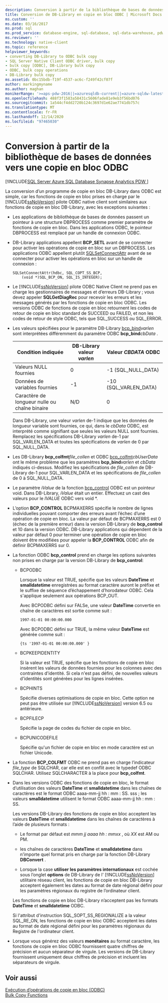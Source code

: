 ```yaml
---
description: Conversion à partir de la bibliothèque de bases de données vers une copie en bloc ODBC
title: Conversion de DB-Library en copie en bloc ODBC | Microsoft Docs
ms.custom: ''
ms.date: 03/16/2017
ms.prod: sql
ms.prod_service: database-engine, sql-database, sql-data-warehouse, pdw
ms.reviewer: ''
ms.technology: native-client
ms.topic: reference
helpviewer_keywords:
- converting DB-Library to ODBC bulk copy
- SQL Server Native Client ODBC driver, bulk copy
- bulk copy [ODBC], DB-Library bulk copy
- ODBC, bulk copy operations
- DB-Library bulk copy
ms.assetid: 0bc15bdb-f19f-4537-ac6c-f249f42cf07f
author: markingmyname
ms.author: maghan
monikerRange: '>=aps-pdw-2016||=azuresqldb-current||=azure-sqldw-latest||>=sql-server-2016||>=sql-server-linux-2017||=azuresqldb-mi-current'
ms.openlocfilehash: 488f3f1583a58431c5606fade81e9eb3f56bd076
ms.sourcegitcommit: 1a544cf4dd2720b124c3697d1e62ae7741db757c
ms.translationtype: MT
ms.contentlocale: fr-FR
ms.lasthandoff: 12/14/2020
ms.locfileid: "97465030"
---
```

# <a name="converting-from-db-library-to-odbc-bulk-copy"></a>Conversion à partir de la bibliothèque de bases de données vers une copie en bloc ODBC
[!INCLUDE[SQL Server Azure SQL Database Synapse Analytics PDW ](../../includes/applies-to-version/sql-asdb-asdbmi-asa-pdw.md)]

  La conversion d’un programme de copie en bloc DB-Library dans ODBC est simple, car les fonctions de copie en bloc prises en charge par le [!INCLUDE[ssNoVersion](../../includes/ssnoversion-md.md)] pilote ODBC native client sont similaires aux fonctions de copie en bloc DB-Library, avec les exceptions suivantes :  
  
-   Les applications de bibliothèque de bases de données passent un pointeur à une structure DBPROCESS comme premier paramètre de fonctions de copie en bloc. Dans les applications ODBC, le pointeur DBPROCESS est remplacé par un handle de connexion ODBC.  
  
-   DB-Library applications appellent **BCP_SETL** avant de se connecter pour activer les opérations de copie en bloc sur un DBPROCESS. Les applications ODBC appellent plutôt [SQLSetConnectAttr](../../relational-databases/native-client-odbc-api/sqlsetconnectattr.md) avant de se connecter pour activer les opérations en bloc sur un handle de connexion :  
  
    ```  
    SQLSetConnectAttr(hdbc, SQL_COPT_SS_BCP,  
        (void *)SQL_BCP_ON, SQL_IS_INTEGER);  
    ```  
  
-   Le [!INCLUDE[ssNoVersion](../../includes/ssnoversion-md.md)] pilote ODBC Native Client ne prend pas en charge les gestionnaires de messages et d’erreurs DB-Library ; vous devez appeler **SQLGetDiagRec** pour recevoir les erreurs et les messages générés par les fonctions de copie en bloc ODBC. Les versions ODBC de fonctions de copie en bloc retournent les codes de retour de copie en bloc standard de SUCCEED ou FAILED, et non les codes de retour de style ODBC, tels que SQL_SUCCESS ou SQL_ERROR.  
  
-   Les valeurs spécifiées pour le paramètre DB-Library [bcp_bind](../../relational-databases/native-client-odbc-extensions-bulk-copy-functions/bcp-bind.md)*varlen* sont interprétées différemment du paramètre ODBC **bcp_bind**_cbData_ .  
  
    |Condition indiquée|DB-Library valeur *varlen*|Valeur *CBDATA* ODBC|  
    |-------------------------|--------------------------------|-------------------------|  
    |Valeurs NULL fournies|0|-1 (SQL_NULL_DATA)|  
    |Données de variables fournies|-1|-10 (SQL_VARLEN_DATA)|  
    |Caractère de longueur nulle ou chaîne binaire|N/D|0|  
  
     Dans DB-Library, une valeur *varlen* de-1 indique que les données de longueur variable sont fournies, ce qui, dans le *cbData* ODBC, est interprété comme signifiant que seules les valeurs NULL sont fournies. Remplacez les spécifications DB-Library *varlen* de-1 par SQL_VARLEN_DATA et toutes les spécifications de *varlen* de 0 par SQL_NULL_DATA.  
  
-   Les DB-Library **bcp_colfmt**_file_collen_ et ODBC [bcp_colfmt](../../relational-databases/native-client-odbc-extensions-bulk-copy-functions/bcp-colfmt.md)*cbUserData* ont le même problème que les paramètres **bcp_bind**_varlen_ et *cbData* indiqués ci-dessus. Modifiez les spécifications de *file_collen* de DB-Library de-1 pour SQL_VARLEN_DATA et les spécifications de *file_collen* de 0 à SQL_NULL_DATA.  
  
-   Le paramètre *iValue* de la fonction [bcp_control](../../relational-databases/native-client-odbc-extensions-bulk-copy-functions/bcp-control.md) ODBC est un pointeur void. Dans DB-Library, *iValue* était un entier. Effectuez un cast des valeurs pour le *IVALUE* ODBC vers void *.  
  
-   L’option **BCP_CONTROL** BCPMAXERRS spécifie le nombre de lignes individuelles pouvant comporter des erreurs avant l’échec d’une opération de copie en bloc. La valeur par défaut de BCPMAXERRS est 0 (échec de la première erreur) dans la version DB-Library de **bcp_control** et 10 dans la version ODBC. DB-Library applications qui dépendent de la valeur par défaut 0 pour terminer une opération de copie en bloc doivent être modifiées pour appeler la **BCP_CONTROL** ODBC afin de définir BCPMAXERRS sur 0.  
  
-   La fonction ODBC **bcp_control** prend en charge les options suivantes non prises en charge par la version DB-Library de **bcp_control**:  
  
    -   BCPODBC  
  
         Lorsque la valeur est TRUE, spécifie que les valeurs **DateTime** et **smalldatetime** enregistrées au format caractère auront le préfixe et le suffixe de séquence d’échappement d’horodateur ODBC. Cela s'applique seulement aux opérations BCP_OUT.  
  
         Avec BCPODBC défini sur FALSe, une valeur **DateTime** convertie en chaîne de caractères est sortie comme suit :  
  
        ```  
        1997-01-01 00:00:00.000  
        ```  
  
         Avec BCPODBC défini sur TRUE, la même valeur **DateTime** est générée comme suit :  
  
        ```  
        {ts '1997-01-01 00:00:00.000' }  
        ```  
  
    -   BCPKEEPIDENTITY  
  
         Si la valeur est TRUE, spécifie que les fonctions de copie en bloc insèrent les valeurs de données fournies pour les colonnes avec des contraintes d'identité. Si cela n'est pas défini, de nouvelles valeurs d'identités sont générées pour les lignes insérées.  
  
    -   BCPHINTS  
  
         Spécifie diverses optimisations de copie en bloc. Cette option ne peut pas être utilisée sur [!INCLUDE[ssNoVersion](../../includes/ssnoversion-md.md)] version 6.5 ou antérieure.  
  
    -   BCPFILECP  
  
         Spécifie la page de codes du fichier de copie en bloc.  
  
    -   BCPUNICODEFILE  
  
         Spécifie qu'un fichier de copie en bloc en mode caractère est un fichier Unicode.  
  
-   La fonction **BCP_COLFMT** ODBC ne prend pas en charge l’indicateur *file_type* de SQLCHAR, car elle est en conflit avec le typedef ODBC SQLCHAR. Utilisez SQLCHARACTER à la place pour **bcp_colfmt**.  
  
-   Dans les versions ODBC des fonctions de copie en bloc, le format d’utilisation des valeurs **DateTime** et **smalldatetime** dans les chaînes de caractères est le format ODBC aaaa-mm-jj hh : mm : SS. sss ; les valeurs **smalldatetime** utilisent le format ODBC aaaa-mm-jj hh : mm : SS.  
  
     Les versions DB-Library des fonctions de copie en bloc acceptent les valeurs **DateTime** et **smalldatetime** dans les chaînes de caractères à l’aide de plusieurs formats :  
  
    -   Le format par défaut est *mmm jj aaaa hh : mmxx* , où *XX* est AM ou PM.  
  
    -   les chaînes de caractères **DateTime** et **smalldatetime** dans n’importe quel format pris en charge par la fonction DB-Library **DBConvert** .  
  
    -   Lorsque la case **utiliser les paramètres internationaux** est cochée sous l’onglet **options** de DB-Library de l' [!INCLUDE[ssNoVersion](../../includes/ssnoversion-md.md)] utilitaire réseau client, les fonctions de copie en bloc DB-Library acceptent également les dates au format de date régional défini pour les paramètres régionaux du registre de l’ordinateur client.  
  
     Les fonctions de copie en bloc DB-Library n’acceptent pas les formats **DateTime** et **smalldatetime** ODBC.  
  
     Si l'attribut d'instruction SQL_SOPT_SS_REGIONALIZE a la valeur SQL_RE_ON, les fonctions de copie en bloc ODBC acceptent les dates au format de date régional défini pour les paramètres régionaux du Registre de l'ordinateur client.  
  
-   Lorsque vous générez des valeurs **monétaires** au format caractère, les fonctions de copie en bloc ODBC fournissent quatre chiffres de précision et aucun séparateur de virgule. Les versions de DB-Library fournissent uniquement deux chiffres de précision et incluent les séparateurs de virgule.  
  
## <a name="see-also"></a>Voir aussi  
 [Exécution d’opérations de copie en bloc &#40;ODBC&#41;](../../relational-databases/native-client-odbc-bulk-copy-operations/performing-bulk-copy-operations-odbc.md)   
 [Bulk Copy Functions](../../relational-databases/native-client-odbc-extensions-bulk-copy-functions/sql-server-driver-extensions-bulk-copy-functions.md)  
  
  

